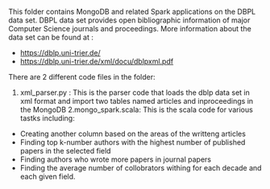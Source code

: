 This folder contains MongoDB and related Spark applications on the DBPL data set. DBPL data set provides open bibliographic information
of major Computer Science journals and proceedings. More information about the data set can be found at :
* https://dblp.uni-trier.de/
* https://dblp.uni-trier.de/xml/docu/dblpxml.pdf

There are 2 different code files in the folder:

1. xml_parser.py : This is the parser code that loads the dblp data set in xml format and import two tables named articles and inproceedings in the MongoDB
2.mongo_spark.scala: This is the scala code for various tastks including:
  * Creating another column based on the areas of the writteng articles
  * Finding top k-number authors with the highest number of published papers in the selected field
  * Finding authors who wrote more papers in journal papers
  * Finding the average number of collobrators withing for each decade and each given field.

